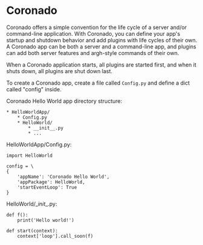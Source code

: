 # Coronado
Coronado offers a simple convention for the life cycle of a server and/or
command-line application. With Coronado, you can define your app's startup and
shutdown behavior and add plugins with life cycles of their own. A Coronado app
can be both a server and a command-line app, and plugins can add both server
features and argh-style commands of their own.

When a Coronado application starts, all plugins are started first, and when
it shuts down, all plugins are shut down last.

To create a Coronado app, create a file called `Config.py` and define a dict
called "config" inside.

Coronado Hello World app directory structure:
```
* HelloWorldApp/
    * Config.py
    * HelloWorld/
        * __init__.py
        * ...
```

HelloWorldApp/Config.py:
```
import HelloWorld

config = \
{
    'appName': 'Coronado Hello World',
    'appPackage': HelloWorld,
    'startEventLoop': True
}
```

HelloWorld/\__init__.py:
```
def f():
    print('Hello world!')

def start(context):
    context['loop'].call_soon(f)
```

